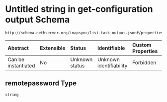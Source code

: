 # Untitled string in get-configuration output Schema

```txt
http://schema.nethserver.org/imapsync/list-task-output.json#/properties/user_properties/items/properties/remotepassword
```



| Abstract            | Extensible | Status         | Identifiable            | Custom Properties | Additional Properties | Access Restrictions | Defined In                                                                       |
| :------------------ | :--------- | :------------- | :---------------------- | :---------------- | :-------------------- | :------------------ | :------------------------------------------------------------------------------- |
| Can be instantiated | No         | Unknown status | Unknown identifiability | Forbidden         | Allowed               | none                | [list-task-output.json\*](imapsync/list-task-output.json "open original schema") |

## remotepassword Type

`string`
